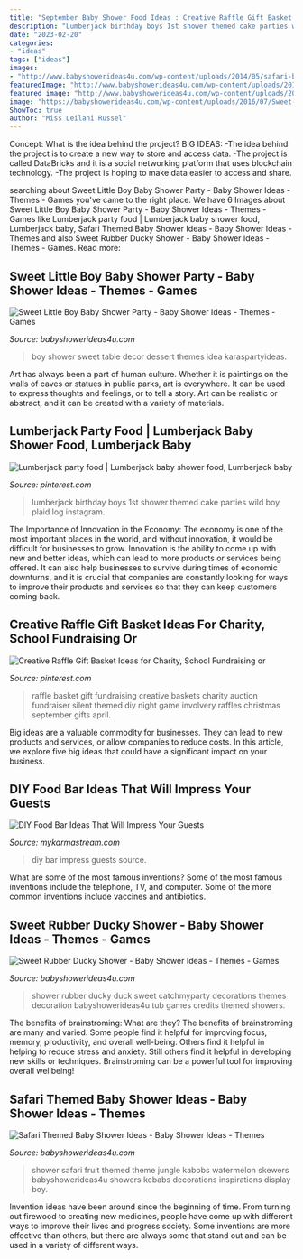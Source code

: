 ```yaml
---
title: "September Baby Shower Food Ideas : Creative Raffle Gift Basket Ideas For Charity, School Fundraising Or"
description: "Lumberjack birthday boys 1st shower themed cake parties wild boy plaid log instagram"
date: "2023-02-20"
categories:
- "ideas"
tags: ["ideas"]
images:
- "http://www.babyshowerideas4u.com/wp-content/uploads/2014/05/safari-baby-shower-ideas-food-ideas-fruit-kebabs.jpg"
featuredImage: "http://www.babyshowerideas4u.com/wp-content/uploads/2014/05/safari-baby-shower-ideas-food-ideas-fruit-kebabs.jpg"
featured_image: "http://www.babyshowerideas4u.com/wp-content/uploads/2014/05/safari-baby-shower-ideas-food-ideas-fruit-kebabs.jpg"
image: "https://babyshowerideas4u.com/wp-content/uploads/2016/07/Sweet-Rubber-Ducky-Shower-Tub.jpg"
ShowToc: true
author: "Miss Leilani Russel"
---
```



Concept: What is the idea behind the project?
BIG IDEAS: 
-The idea behind the project is to create a new way to store and access data. 
-The project is called DataBricks and it is a social networking platform that uses blockchain technology. 
-The project is hoping to make data easier to access and share.

	

		
searching about Sweet Little Boy Baby Shower Party - Baby Shower Ideas - Themes - Games you've came to the right place. We have 6 Images about Sweet Little Boy Baby Shower Party - Baby Shower Ideas - Themes - Games like Lumberjack party food | Lumberjack baby shower food, Lumberjack baby, Safari Themed Baby Shower Ideas - Baby Shower Ideas - Themes and also Sweet Rubber Ducky Shower - Baby Shower Ideas - Themes - Games. Read more:
		
    
## Sweet Little Boy Baby Shower Party - Baby Shower Ideas - Themes - Games

<img loading=lazy src="http://babyshowerideas4u.com/wp-content/uploads/2014/01/boy-7.jpg" onerror="this.onerror=null;this.src='https://tse2.mm.bing.net/th?id=OIP.MVWj2NpwcX1uJgAKscvu1QHaLH&amp;pid=15.1';" alt="Sweet Little Boy Baby Shower Party - Baby Shower Ideas - Themes - Games">

_Source: babyshowerideas4u.com_

>boy shower sweet table decor dessert themes idea karaspartyideas. 

	

Art has always been a part of human culture. Whether it is paintings on the walls of caves or statues in public parks, art is everywhere. It can be used to express thoughts and feelings, or to tell a story. Art can be realistic or abstract, and it can be created with a variety of materials.

    
## Lumberjack Party Food | Lumberjack Baby Shower Food, Lumberjack Baby

<img loading=lazy src="https://i.pinimg.com/736x/1d/b5/a4/1db5a43bb663927b55f12623a8ed9c91.jpg" onerror="this.onerror=null;this.src='https://tse1.mm.bing.net/th?id=OIP.8XLmud6op8GjBmmO8zIZ5AHaJ3&amp;pid=15.1';" alt="Lumberjack party food | Lumberjack baby shower food, Lumberjack baby">

_Source: pinterest.com_

>lumberjack birthday boys 1st shower themed cake parties wild boy plaid log instagram. 

	

The Importance of Innovation in the Economy:
The economy is one of the most important places in the world, and without innovation, it would be difficult for businesses to grow. Innovation is the ability to come up with new and better ideas, which can lead to more products or services being offered. It can also help businesses to survive during times of economic downturns, and it is crucial that companies are constantly looking for ways to improve their products and services so that they can keep customers coming back.

    
## Creative Raffle Gift Basket Ideas For Charity, School Fundraising Or

<img loading=lazy src="https://i.pinimg.com/736x/41/9b/64/419b645c9080c458ffcc8af26a4eea18.jpg" onerror="this.onerror=null;this.src='https://tse1.mm.bing.net/th?id=OIP.oBAFHPML5ken1jlvuXrBqwHaLH&amp;pid=15.1';" alt="Creative Raffle Gift Basket Ideas for Charity, School Fundraising or">

_Source: pinterest.com_

>raffle basket gift fundraising creative baskets charity auction fundraiser silent themed diy night game involvery raffles christmas september gifts april. 

	

Big ideas are a valuable commodity for businesses. They can lead to new products and services, or allow companies to reduce costs. In this article, we explore five big ideas that could have a significant impact on your business.

    
## DIY Food Bar Ideas That Will Impress Your Guests

<img loading=lazy src="https://mykarmastream.com/wp-content/uploads/2018/07/diy-food-bar-11.jpg" onerror="this.onerror=null;this.src='https://tse4.mm.bing.net/th?id=OIP.TmfLAzoSaWic9XF009DhzgHaKS&amp;pid=15.1';" alt="DIY Food Bar Ideas That Will Impress Your Guests">

_Source: mykarmastream.com_

>diy bar impress guests source. 

	

What are some of the most famous inventions?
Some of the most famous inventions include the telephone, TV, and computer. Some of the more common inventions include vaccines and antibiotics.

    
## Sweet Rubber Ducky Shower - Baby Shower Ideas - Themes - Games

<img loading=lazy src="https://babyshowerideas4u.com/wp-content/uploads/2016/07/Sweet-Rubber-Ducky-Shower-Tub.jpg" onerror="this.onerror=null;this.src='https://tse3.mm.bing.net/th?id=OIP.pm4nMBrk3ct2QcW6W0OtoAHaLG&amp;pid=15.1';" alt="Sweet Rubber Ducky Shower - Baby Shower Ideas - Themes - Games">

_Source: babyshowerideas4u.com_

>shower rubber ducky duck sweet catchmyparty decorations themes decoration babyshowerideas4u tub games credits themed showers. 

	

The benefits of brainstroming: What are they?
The benefits of brainstroming are many and varied. Some people find it helpful for improving focus, memory, productivity, and overall well-being. Others find it helpful in helping to reduce stress and anxiety. Still others find it helpful in developing new skills or techniques. Brainstroming can be a powerful tool for improving overall wellbeing!

    
## Safari Themed Baby Shower Ideas - Baby Shower Ideas - Themes

<img loading=lazy src="http://www.babyshowerideas4u.com/wp-content/uploads/2014/05/safari-baby-shower-ideas-food-ideas-fruit-kebabs.jpg" onerror="this.onerror=null;this.src='https://tse3.mm.bing.net/th?id=OIP.Bbew9QhRBBtuWRka4XXfUwHaLJ&amp;pid=15.1';" alt="Safari Themed Baby Shower Ideas - Baby Shower Ideas - Themes">

_Source: babyshowerideas4u.com_

>shower safari fruit themed theme jungle kabobs watermelon skewers babyshowerideas4u showers kebabs decorations inspirations display boy. 

	

Invention ideas have been around since the beginning of time. From turning out firewood to creating new medicines, people have come up with different ways to improve their lives and progress society. Some inventions are more effective than others, but there are always some that stand out and can be used in a variety of different ways.

